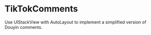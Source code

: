 # TikTokComments
Use UIStackView with AutoLayout to implement a simplified version of Douyin comments.
